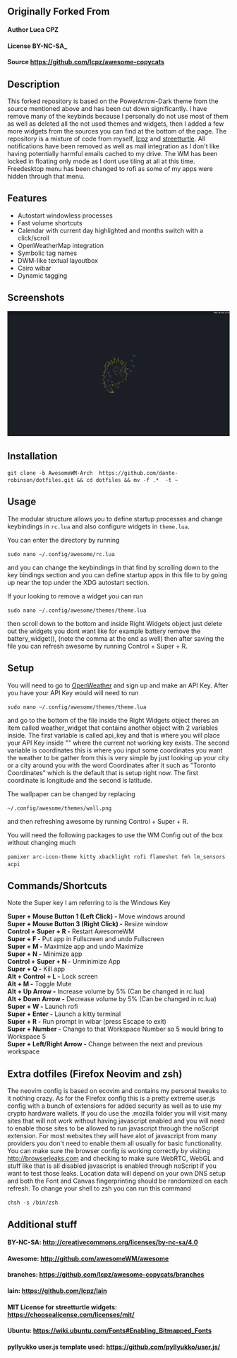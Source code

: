 ## Originally Forked From

#### Author Luca CPZ

#### License BY-NC-SA\_

#### Source https://github.com/lcpz/awesome-copycats

## Description

This forked repository is based on the PowerArrow-Dark theme from the source mentioned above and has been cut down significantly. I have remove many of the keybinds because I personally do not use most of them as well as deleted all the not used themes and widgets, then I added a few more widgets from the sources you can find at the bottom of the page. The repository is a mixture of code from myself, <a href=https://github.com/lcpz> lcpz</a> and <a href=https://github.com/streetturtle>streetturtle</a>. All notifications have been removed as well as mail integration as I don't like having potentially harmful emails cached to my drive. The WM has been locked in floating only mode as I dont use tiling at all at this time. Freedesktop menu has been changed to rofi as some of my apps were hidden through that menu.

## Features

- Autostart windowless processes
- Fast volume shortcuts
- Calendar with current day highlighted and months switch with a click/scroll
- OpenWeatherMap integration
- Symbolic tag names
- DWM-like textual layoutbox
- Cairo wibar
- Dynamic tagging

## Screenshots

<img title="Screenshot" alt="Desktop" src="Desktop.png">

## Installation

```
git clone -b AwesomeWM-Arch  https://github.com/dante-robinson/dotfiles.git && cd dotfiles && mv -f .*  -t ~
```

## Usage

The modular structure allows you to define startup processes and change keybindings in `rc.lua` and also configure widgets in `theme.lua`.

You can enter the directory by running

`sudo nano ~/.config/awesome/rc.lua`

and you can change the keybindings in that find by scrolling down to the key bindings section and you can define startup apps in this file to by going up near the top under the XDG autostart section.

If your looking to remove a widget you can run

`sudo nano ~/.config/awesome/themes/theme.lua`

then scroll down to the bottom and inside Right Widgets object just delete out the widgets you dont want like for example battery remove the battery_widget(), (note the comma at the end as well) then after saving the file you can refresh awesome by running Control + Super + R.

## Setup

You will need to go to <a href=https://openweathermap.org/>OpenWeather</a> and sign up and make an API Key. After you have your API Key would will need to run

`sudo nano ~/.config/awesome/themes/theme.lua`

and go to the bottom of the file inside the Right Widgets object theres an item called weather_widget that contains another object with 2 variables inside. The first variable is called api_key and that is where you will place your API Key inside "" where the current not working key exists. The second variable is coordinates this is where you input some coordinates you want the weather to be gather from this is very simple by just looking up your city or a city around you with the word Coordinates after it such as "Toronto Coordinates" which is the default that is setup right now. The first coordinate is longitude and the second is latitude.

The wallpaper can be changed by replacing

`~/.config/awesome/themes/wall.png`

and then refreshing awesome by running Control + Super + R.

You will need the following packages to use the WM Config out of the box without changing much

`pamixer arc-icon-theme kitty xbacklight rofi flameshot feh lm_sensors acpi`

## Commands/Shortcuts

Note the Super key I am referring to is the Windows Key

<b>Super + Mouse Button 1 (Left Click) -</b> Move windows around<br>
<b>Super + Mouse Button 3 (Right Click) -</b> Resize window<br>
<b>Control + Super + R -</b> Restart AwesomeWM<br>
<b>Super + F -</b> Put app in Fullscreen and undo Fullscreen<br>
<b>Super + M -</b> Maximize app and undo Maximize<br>
<b>Super + N -</b> Minimize app<br>
<b>Control + Super + N -</b> Unminimize App<br>
<b>Super + Q -</b> Kill app<br>
<b>Alt + Control + L -</b> Lock screen<br>
<b>Alt + M -</b> Toggle Mute<br>
<b>Alt + Up Arrow -</b> Increase volume by 5% (Can be changed in rc.lua)<br>
<b>Alt + Down Arrow -</b> Decrease volume by 5% (Can be changed in rc.lua)<br>
<b>Super + W -</b> Launch rofi<br>
<b>Super + Enter -</b> Launch a kitty terminal<br>
<b>Super + R -</b> Run prompt in wibar (press Escape to exit)<br>
<b>Super + Number -</b> Change to that Workspace Number so 5 would bring to Workspace 5<br>
<b>Super + Left/Right Arrow -</b> Change between the next and previous workspace<br>

## Extra dotfiles (Firefox Neovim and zsh)

The neovim config is based on ecovim and contains my personal tweaks to it nothing crazy. As for the Firefox config this is a pretty extreme user.js config with a bunch of extensions for added security as well as to use my crypto hardware wallets. If you do use the .mozilla folder you will visit many sites that will not work without having javascript enabled and you will need to enable those sites to be allowed to run javascript through the noScript extension. For most websites they will have alot of javascript from many providers you don't need to enable them all usually for basic functionality. You can make sure the browser config is working correctly by visiting http://browserleaks.com and checking to make sure WebRTC, WebGL and stuff like that is all disabled javascript is enabled through noScript if you want to test those leaks. Location data will depend on your own DNS setup and both the Font and Canvas fingerprinting should be randomized on each refresh. To change your shell to zsh you can run this command

`chsh -s /bin/zsh`

## Additional stuff

#### BY-NC-SA: http://creativecommons.org/licenses/by-nc-sa/4.0

#### Awesome: http://github.com/awesomeWM/awesome

#### branches: https://github.com/lcpz/awesome-copycats/branches

#### lain: https://github.com/lcpz/lain

#### MIT License for streetturtle widgets: https://choosealicense.com/licenses/mit/

#### Ubuntu: https://wiki.ubuntu.com/Fonts#Enabling_Bitmapped_Fonts

#### pyllyukko user.js template used: https://github.com/pyllyukko/user.js/

